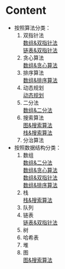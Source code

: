 # Content
* 按照算法分类：
    1. 双指针法  
    [数组&双指针法](./Note/数组&双指针法.md)  
    [链表&双指针法](./Note/链表&双指针法.md)  
    2. 贪心算法  
    [数组&贪心算法](./Note/数组&贪心算法.md)  
    3. 排序算法   
    [数组&排序算法](./Note/数组&排序算法.md)
    5. 动态规划  
    [动态规划](./Note/动态规划.md)
    6. 二分法  
    [数组&二分法](./Note/数组&二分法.md)  
    6. 搜索算法  
    [图&搜索算法](./Note/图&搜索算法.md)  
    [栈&搜索算法](./Note/栈&回溯算法.md)
    8. 分治算法  
* 按照数据结构分类：
    1. 数组  
    [数组&二分法](./Note/数组&二分法.md)  
    [数组&贪心算法](./Note/数组&贪心算法.md)  
    [数组&双指针法](./Note/数组&双指针法.md)  
    [数组&排序算法](./Note/数组&排序算法.md)  
    2. 栈  
    [栈&搜索算法](./Note/栈&回溯算法.md)
    4. 队列   
    5. 链表    
    [链表&双指针法](./Note/链表&双指针法.md)  
    5. 树   
    6. 哈希表   
    7. 堆  
    8. 图  
    [图&搜索算法](./Note/图&搜索算法.md)
